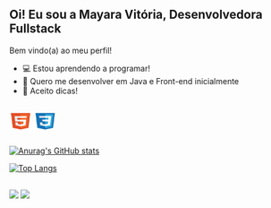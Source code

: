 ## Oi! Eu sou a Mayara Vitória, Desenvolvedora Fullstack

Bem vindo(a) ao meu perfil!
- 💻 Estou aprendendo a programar!
- 🌱 Quero me desenvolver em Java e Front-end inicialmente
- 🍓 Aceito dicas!
<div style="display: inline_block"><br>
  <img align="center" alt="Rafa-HTML" height="30" width="40" src="https://raw.githubusercontent.com/devicons/devicon/master/icons/html5/html5-original.svg">
  <img align="center" alt="Rafa-CSS" height="30" width="40" src="https://raw.githubusercontent.com/devicons/devicon/master/icons/css3/css3-original.svg">
</div>

##

[![Anurag's GitHub stats](https://github-readme-stats.vercel.app/api?username=May-mqy&count_private=true&hide=stars&theme=material-palenight)](https://github.com/anuraghazra/github-readme-stats)

[![Top Langs](https://github-readme-stats.vercel.app/api/top-langs/?username=May-mqy&layout=compact&count_private=true&theme=material-palenight)](https://github.com/anuraghazra/github-readme-stats)

##
<div> 
  <a href="https://www.instagram.com/may_mqy21/" target="_blank"><img src="https://img.shields.io/badge/-Instagram-%23E4405F?style=for-the-badge&logo=instagram&logoColor=white" target="_blank"></a>
  <a href="www.linkedin.com/in/mayaravdsilva" target="_blank"><img src="https://img.shields.io/badge/-LinkedIn-%230077B5?style=for-the-badge&logo=linkedin&logoColor=white" target="_blank"></a> 


  
</div>



